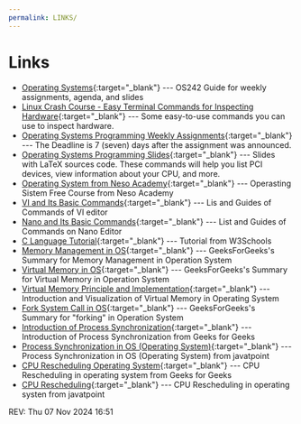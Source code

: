 ```yaml
---
permalink: LINKS/
---
```

# Links

* [Operating Systems](https://os.vlsm.org/){:target="_blank"} --- OS242
  Guide for weekly assignments, agenda, and slides
* [Linux Crash Course - Easy Terminal Commands for Inspecting Hardware](https://youtu.be/oGyJr-iUwt8?si=59V2boc0XfmlFekg){:target="_blank"} --- 
  Some easy-to-use commands you can use to inspect hardware.
* [Operating Systems Programming Weekly Assignments](https://demos.vlsm.org/){:target="_blank"} ---
  The Deadline is 7 (seven) days after the assignment was announced.
* [Operating Systems Programming Slides](https://docos.vlsm.org/){:target="_blank"} ---
  Slides with LaTeX sources code. These commands will help you list PCI devices, view information about your CPU, and more.
* [Operating System from Neso Academy](https://www.youtube.com/playlist?list=PLBlnK6fEyqRiVhbXDGLXDk_OQAeuVcp2O){:target="_blank"} --- Operasting Sistem Free Course from Neso Academy
* [VI and Its Basic Commands](https://www.cs.colostate.edu/helpdocs/vi.html){:target="_blank"} --- Lis and Guides of Commands of VI editor
* [Nano and Its Basic Commands](https://www.unomaha.edu/college-of-information-science-and-technology/computer-science-learning-center/_files/resources/CSLC-Helpdocs-Nano.pdf){:target="_blank"} --- List and Guides of Commands on Nano Editor
* [C Language Tutorial](https://www.w3schools.com/c/){:target="_blank"} --- Tutorial from W3Schools
* [Memory Management in OS](https://www.geeksforgeeks.org/memory-management-in-operating-system/){:target="_blank"} --- GeeksForGeeks's Summary for Memory Management in Operation System
* [Virtual Memory in OS](https://www.geeksforgeeks.org/virtual-memory-in-operating-system/){:target="_blank"} --- GeeksForGeeks's Summary for Virtual Memory in Operation System
* [Virtual Memory Principle and Implementation](https://www.youtube.com/watch?v=A9WLYbE0p-I){:target="_blank"} --- Introduction and Visualization of Virtual Memory in Operating System
* [Fork System Call in OS](https://www.geeksforgeeks.org/fork-system-call-in-operating-system/){:target="_blank"} --- GeeksForGeeks's Summary for "forking" in Operation System
* [Introduction of Process Synchronization](https://www.geeksforgeeks.org/introduction-of-process-synchronization/){:target="_blank"} --- Introduction of Process Synchronization from Geeks for Geeks
* [Process Synchronization in OS (Operating System)](https://www.javatpoint.com/os-process-synchronization-introduction){:target="_blank"} --- Process Synchronization in OS (Operating System) from javatpoint
* [CPU Rescheduling Operating System](https://www.geeksforgeeks.org/cpu-scheduling-in-operating-systems/){:target="_blank"} --- CPU Rescheduling in operating system from Geeks for Geeks
* [CPU Rescheduling](https://www.javatpoint.com/os-cpu-scheduling){:target="_blank"} --- CPU Rescheduling in operating systen from javatpoint

REV: Thu 07 Nov 2024 16:51

